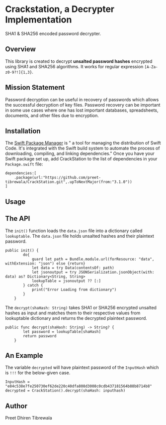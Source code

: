 # **Crackstation, a Decrypter Implementation**
SHA1 & SHA256 encoded password decrypter. 

Overview
--

This library is created to decrypt **unsalted password hashes** encrypted using SHA1 and SHA256 algorithms. It works for regular expression `[A-Za-z0-9?!]{1,3}`. 

Mission Statement
--

Password decryption can be useful in recovery of passwords which allows the successful decryption of key files. Password recovery can be important in some use cases where one has lost important databases, spreadsheets, documents, and other files due to encryption.

Installation
--

The [Swift Package Manager]( https://www.swift.org/package-manager) is " a tool for managing the distribution of Swift Code. It's integrated with the Swift build system to automate the process of downloading, compiling, and linking dependencies."
Once you have your Swift package set up, add CrackStation to the list of dependencies in your `Package.swift` file:
```
dependencies:[
    .package(url:"https://github.com/preet-tibrewala/CrackStation.git",.upToNextMajor(from:"3.1.0"))
]
```

Usage
--
The API
--

The `init()` function loads the `data.json` file into a dictionary called `lookuptable`. The `data.json` file holds unsalted hashes and their plaintext password.
```
public init() {
        do{
            guard let path = Bundle.module.url(forResource: "data", withExtension: "json") else {return}
            let data = try Data(contentsOf: path)
            let jsonoutput = try JSONSerialization.jsonObject(with: data) as? Dictionary<String, String>
            lookupTable = jsonoutput ?? [:]
        } catch {
            print("Error Loading from dictionary")
        }
    }
```

The `decrypt(shaHash: String)` takes SHA1 or SHA256 encrypted unsalted hashes as input and matches them to their respective values from lookuptable dictionary and returns the decrypted plaintext password.
```
public func decrypt(shaHash: String) -> String? {
        let password = lookupTable[shaHash]
        return password
    }  
```


An Example
--

The variable `decrypted` will have plaintext password of the `InputHash` which is `!!!` for the below-given case.
```
InputHash = "e84c538e7fe250730ef62de220c40dfa808d3008c0cdb437181564b88b8714b8"
decrypted = CrackStation().decrypt(shaHash: inputhash)
```

Author
--

Preet Dhiren Tibrewala